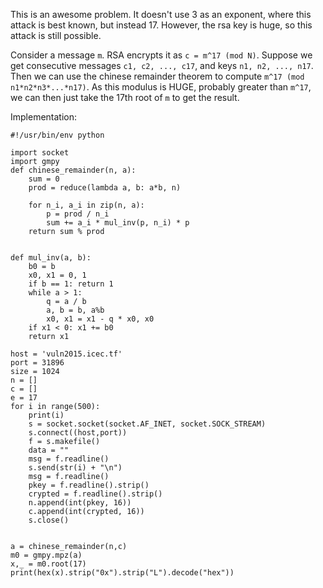 This is an awesome problem. It doesn't use 3 as an exponent, where this attack is best known, but instead 17. However, the rsa key is huge, so this attack is still possible.

Consider a message `m`. RSA encrypts it as `c = m^17 (mod N)`. Suppose we get consecutive messages `c1, c2, ..., c17`, and keys `n1, n2, ..., n17`. Then we can use the chinese remainder theorem to compute `m^17 (mod n1*n2*n3*...*n17)`. As this modulus is HUGE, probably greater than `m^17`, we can then just take the 17th root of `m` to get the result.



Implementation:

```
#!/usr/bin/env python

import socket
import gmpy
def chinese_remainder(n, a):
    sum = 0
    prod = reduce(lambda a, b: a*b, n)

    for n_i, a_i in zip(n, a):
        p = prod / n_i
        sum += a_i * mul_inv(p, n_i) * p
    return sum % prod


def mul_inv(a, b):
    b0 = b
    x0, x1 = 0, 1
    if b == 1: return 1
    while a > 1:
        q = a / b
        a, b = b, a%b
        x0, x1 = x1 - q * x0, x0
    if x1 < 0: x1 += b0
    return x1

host = 'vuln2015.icec.tf'
port = 31896
size = 1024
n = []
c = []
e = 17
for i in range(500):
    print(i)
    s = socket.socket(socket.AF_INET, socket.SOCK_STREAM)
    s.connect((host,port))
    f = s.makefile()
    data = ""
    msg = f.readline()
    s.send(str(i) + "\n")
    msg = f.readline()
    pkey = f.readline().strip()
    crypted = f.readline().strip()
    n.append(int(pkey, 16))
    c.append(int(crypted, 16))
    s.close()


a = chinese_remainder(n,c)
m0 = gmpy.mpz(a)
x,_ = m0.root(17)
print(hex(x).strip("0x").strip("L").decode("hex"))


```